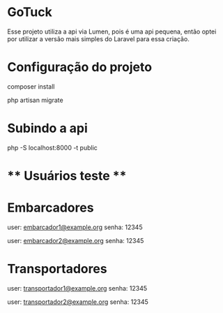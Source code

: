 # GoTuck

Esse projeto utiliza a api via Lumen, pois é uma api pequena, então optei por utilizar a versão mais simples do Laravel para essa criação.

# Configuração do projeto

composer install

php artisan migrate

# Subindo a api

php -S localhost:8000 -t public

# ** Usuários teste **

# Embarcadores

user: embarcador1@example.org
senha: 12345

user: embarcador2@example.org
senha: 12345

# Transportadores

user: transportador1@example.org
senha: 12345

user: transportador2@example.org
senha: 12345